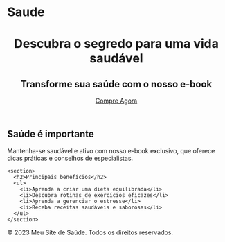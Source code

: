 # Saude
<!DOCTYPE html>
<html lang="en">
<head>
  <meta charset="UTF-8">
  <meta name="viewport" content="width=device-width, initial-scale=1.0">
  <title>Meu Site de Saúde</title>
  <link rel="stylesheet" href="styles.css"> <!-- Vincule o arquivo de estilos CSS -->
</head>
<body>
  <header>
    <h1>Descubra o segredo para uma vida saudável</h1>
    <h2>Transforme sua saúde com o nosso e-book</h2>
    <a href="link_para_outra_plataforma" class="cta-button">Compre Agora</a> <!-- Adicione um link para a plataforma de venda do e-book -->
  </header>

  <main>
    <section>
      <h2>Saúde é importante</h2>
      <p>Mantenha-se saudável e ativo com nosso e-book exclusivo, que oferece dicas práticas e conselhos de especialistas.</p>
    </section>

    <section>
      <h2>Principais benefícios</h2>
      <ul>
        <li>Aprenda a criar uma dieta equilibrada</li>
        <li>Descubra rotinas de exercícios eficazes</li>
        <li>Aprenda a gerenciar o estresse</li>
        <li>Receba receitas saudáveis e saborosas</li>
      </ul>
    </section>
  </main>

  <footer>
    <p>© 2023 Meu Site de Saúde. Todos os direitos reservados.</p>
  </footer>
</body>
</html>
